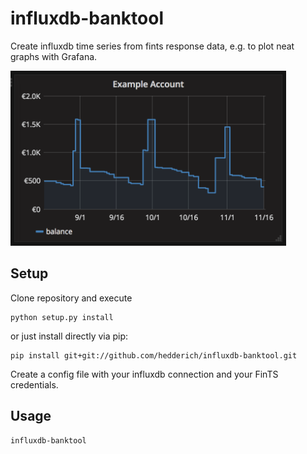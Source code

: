 # influxdb-banktool

Create influxdb time series from fints response data, e.g. to plot neat graphs
with Grafana.

<img src="https://raw.githubusercontent.com/hedderich/influxdb-banktool/master/example.png" alt="Example balance displayed in Grafana" height="280" />

## Setup

Clone repository and execute

```
python setup.py install
```

or just install directly via pip:

```
pip install git+git://github.com/hedderich/influxdb-banktool.git
```

Create a config file with your influxdb connection and your FinTS credentials.

## Usage

```
influxdb-banktool
```
